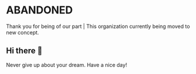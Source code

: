 # ABANDONED

Thank you for being of our part | This organization currently being moved to new concept.

## Hi there 👋

Never give up about your dream. Have a nice day!
